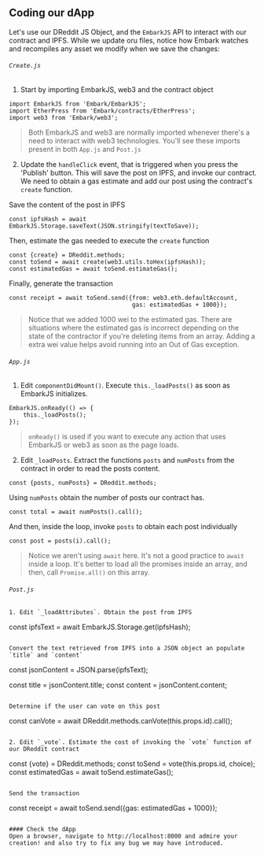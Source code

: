 ## Coding our dApp
Let's use our DReddit JS Object, and the `EmbarkJS` API to interact with our contract and IPFS. While we update oru files, notice how Embark watches and recompiles any asset we modify when we save the changes:

###### `Create.js`

1. Start by importing EmbarkJS, web3 and the contract object
```
import EmbarkJS from 'Embark/EmbarkJS';
import EtherPress from 'Embark/contracts/EtherPress';
import web3 from 'Embark/web3';
```
> Both EmbarkJS and web3 are normally imported whenever there's a need to interact with web3 technologies. You'll see these imports present in both `App.js` and `Post.js`

2. Update the `handleClick` event, that is triggered when you press the 'Publish' button. This will save the post on IPFS, and invoke our contract. We need to obtain a gas estimate and add our post using the contract's `create` function.

Save the content of the post in IPFS
```
const ipfsHash = await EmbarkJS.Storage.saveText(JSON.stringify(textToSave));
```

Then, estimate the gas needed to execute the `create` function

```
const {create} = DReddit.methods;    
const toSend = await create(web3.utils.toHex(ipfsHash));
const estimatedGas = await toSend.estimateGas();
```

Finally, generate the transaction
```
const receipt = await toSend.send({from: web3.eth.defaultAccount, 
                                   gas: estimatedGas + 1000});
```
> Notice that we added 1000 wei to the estimated gas. There are situations where the estimated gas is incorrect depending on the state of the contractor if you're deleting items from an array. Adding a extra wei value helps avoid running into an Out of Gas exception.

###### `App.js`


1. Edit `componentDidMount()`. Execute `this._loadPosts()` as soon as EmbarkJS initializes.
```
EmbarkJS.onReady(() => {
    this._loadPosts();
});
```
> `onReady()` is used if you want to execute any action that uses EmbarkJS or web3 as soon as the page loads.

2. Edit `_loadPosts`. Extract the functions `posts` and `numPosts` from the contract in order to read the posts content.

```
const {posts, numPosts} = DReddit.methods;
```

Using `numPosts` obtain the number of posts our contract has.
```
const total = await numPosts().call();
```

And then, inside the loop, invoke `posts` to obtain each post individually

```
const post = posts(i).call();
```
> Notice we aren't using `await` here. It's not a good practice to `await` inside a loop. It's better to load all the promises inside an array, and then, call `Promise.all()` on this array.

###### `Post.js`

```
1. Edit `_loadAttributes`. Obtain the post from IPFS
```
 const ipfsText = await EmbarkJS.Storage.get(ipfsHash);
```

Convert the text retrieved from IPFS into a JSON object an populate `title` and `content`
```
const jsonContent = JSON.parse(ipfsText);

const title = jsonContent.title;
const content = jsonContent.content;
```

Determine if the user can vote on this post
```
const canVote = await DReddit.methods.canVote(this.props.id).call();
```

2. Edit `_vote`. Estimate the cost of invoking the `vote` function of our DReddit contract
```
const {vote} = DReddit.methods;
const toSend = vote(this.props.id, choice);
const estimatedGas = await toSend.estimateGas();
```

Send the transaction
```
const receipt = await toSend.send({gas: estimatedGas + 1000});
```

#### Check the dApp
Open a browser, navigate to http://localhost:8000 and admire your creation! and also try to fix any bug we may have introduced.
